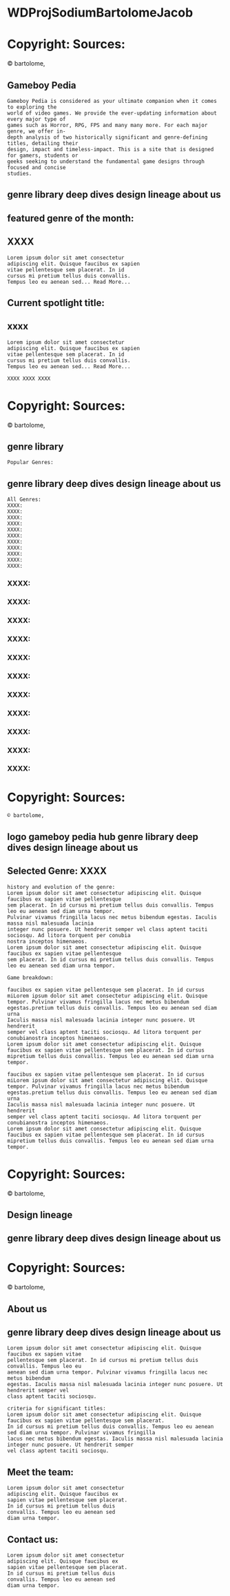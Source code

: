 # WDProjSodiumBartolomeJacob

# Copyright: Sources:

© bartolome,

## Gameboy Pedia

```
Gameboy Pedia is considered as your ultimate companion when it comes to exploring the
world of video games. We provide the ever-updating information about every major type of
games such as Horror, RPG, FPS and many many more. For each major genre, we offer in-
depth analysis of two historically significant and genre-defining titles, detailing their
design, impact and timeless-impact. This is a site that is designed for gamers, students or
geeks seeking to understand the fundamental game designs through focused and concise
studies.
```
## genre library deep dives design lineage about us

## featured genre of the month:

## XXXX

```
Lorem ipsum dolor sit amet consectetur
adipiscing elit. Quisque faucibus ex sapien
vitae pellentesque sem placerat. In id
cursus mi pretium tellus duis convallis.
Tempus leo eu aenean sed... Read More...
```
## Current spotlight title:

## xxxx

```
Lorem ipsum dolor sit amet consectetur
adipiscing elit. Quisque faucibus ex sapien
vitae pellentesque sem placerat. In id
cursus mi pretium tellus duis convallis.
Tempus leo eu aenean sed... Read More...
```

```
XXXX XXXX XXXX
```
# Copyright: Sources:

© bartolome,

## genre library

```
Popular Genres:
```
## genre library deep dives design lineage about us

```
All Genres:
XXXX:
XXXX:
XXXX:
XXXX:
XXXX:
XXXX:
XXXX:
XXXX:
XXXX:
XXXX:
XXXX:
```
### XXXX:

### XXXX:

### XXXX:

### XXXX:

### XXXX:

### XXXX:

### XXXX:

### XXXX:

### XXXX:

### XXXX:

### XXXX:


# Copyright: Sources:

```
© bartolome,
```
## logo gameboy pedia hub genre library deep dives design lineage about us

## Selected Genre: XXXX

```
history and evolution of the genre:
Lorem ipsum dolor sit amet consectetur adipiscing elit. Quisque faucibus ex sapien vitae pellentesque
sem placerat. In id cursus mi pretium tellus duis convallis. Tempus leo eu aenean sed diam urna tempor.
Pulvinar vivamus fringilla lacus nec metus bibendum egestas. Iaculis massa nisl malesuada lacinia
integer nunc posuere. Ut hendrerit semper vel class aptent taciti sociosqu. Ad litora torquent per conubia
nostra inceptos himenaeos.
Lorem ipsum dolor sit amet consectetur adipiscing elit. Quisque faucibus ex sapien vitae pellentesque
sem placerat. In id cursus mi pretium tellus duis convallis. Tempus leo eu aenean sed diam urna tempor.
```
```
Game breakdown:
```
```
faucibus ex sapien vitae pellentesque sem placerat. In id cursus miLorem ipsum dolor sit amet consectetur adipiscing elit. Quisque
tempor. Pulvinar vivamus fringilla lacus nec metus bibendum egestas.pretium tellus duis convallis. Tempus leo eu aenean sed diam urna
Iaculis massa nisl malesuada lacinia integer nunc posuere. Ut hendrerit
semper vel class aptent taciti sociosqu. Ad litora torquent per conubianostra inceptos himenaeos.
Lorem ipsum dolor sit amet consectetur adipiscing elit. Quisque
faucibus ex sapien vitae pellentesque sem placerat. In id cursus mipretium tellus duis convallis. Tempus leo eu aenean sed diam urna
tempor.
```
```
faucibus ex sapien vitae pellentesque sem placerat. In id cursus miLorem ipsum dolor sit amet consectetur adipiscing elit. Quisque
tempor. Pulvinar vivamus fringilla lacus nec metus bibendum egestas.pretium tellus duis convallis. Tempus leo eu aenean sed diam urna
Iaculis massa nisl malesuada lacinia integer nunc posuere. Ut hendrerit
semper vel class aptent taciti sociosqu. Ad litora torquent per conubianostra inceptos himenaeos.
Lorem ipsum dolor sit amet consectetur adipiscing elit. Quisque
faucibus ex sapien vitae pellentesque sem placerat. In id cursus mipretium tellus duis convallis. Tempus leo eu aenean sed diam urna
tempor.
```

# Copyright: Sources:

© bartolome,

## Design lineage

## genre library deep dives design lineage about us


# Copyright: Sources:

© bartolome,

## About us

## genre library deep dives design lineage about us

```
Lorem ipsum dolor sit amet consectetur adipiscing elit. Quisque faucibus ex sapien vitae
pellentesque sem placerat. In id cursus mi pretium tellus duis convallis. Tempus leo eu
aenean sed diam urna tempor. Pulvinar vivamus fringilla lacus nec metus bibendum
egestas. Iaculis massa nisl malesuada lacinia integer nunc posuere. Ut hendrerit semper vel
class aptent taciti sociosqu.
```
```
criteria for significant titles:
Lorem ipsum dolor sit amet consectetur adipiscing elit. Quisque faucibus ex sapien vitae pellentesque sem placerat.
In id cursus mi pretium tellus duis convallis. Tempus leo eu aenean sed diam urna tempor. Pulvinar vivamus fringilla
lacus nec metus bibendum egestas. Iaculis massa nisl malesuada lacinia integer nunc posuere. Ut hendrerit semper
vel class aptent taciti sociosqu.
```
## Meet the team:

```
Lorem ipsum dolor sit amet consectetur
adipiscing elit. Quisque faucibus ex
sapien vitae pellentesque sem placerat.
In id cursus mi pretium tellus duis
convallis. Tempus leo eu aenean sed
diam urna tempor.
```
## Contact us:

```
Lorem ipsum dolor sit amet consectetur
adipiscing elit. Quisque faucibus ex
sapien vitae pellentesque sem placerat.
In id cursus mi pretium tellus duis
convallis. Tempus leo eu aenean sed
diam urna tempor.
```

